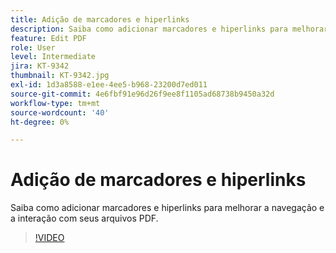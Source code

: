 ```yaml
---
title: Adição de marcadores e hiperlinks
description: Saiba como adicionar marcadores e hiperlinks para melhorar a navegação e a interação com seus arquivos PDF
feature: Edit PDF
role: User
level: Intermediate
jira: KT-9342
thumbnail: KT-9342.jpg
exl-id: 1d3a8588-e1ee-4ee5-b968-23200d7ed011
source-git-commit: 4e6fbf91e96d26f9ee8f1105ad68738b9450a32d
workflow-type: tm+mt
source-wordcount: '40'
ht-degree: 0%

---
```


# Adição de marcadores e hiperlinks

Saiba como adicionar marcadores e hiperlinks para melhorar a navegação e a interação com seus arquivos PDF.

>[!VIDEO](https://video.tv.adobe.com/v/340837?quality=12&learn=on&hidetitle=true)
